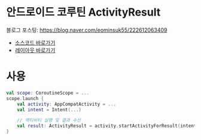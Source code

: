 # 안드로이드 코루틴 ActivityResult
블로그 포스팅: https://blog.naver.com/eominsuk55/222612063409
- [소스코드 바로가기](app/src/main/java/kr/boxresin/coroutineactivityresult)
- [레이아웃 바로가기](app/src/main/res/layout)

# 사용
```kotlin
val scope: CoroutineScope = ...
scope.launch {
    val activity: AppCompatActivity = ...
    val intent = Intent(...)

    // 액티비티 실행 및 결과 수신
    val result: ActivityResult = activity.startActivityForResult(intent)
}
```
